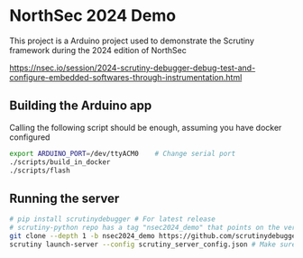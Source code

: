 # NorthSec 2024 Demo

This project is a Arduino project used to demonstrate the Scrutiny framework during the 2024 edition of NorthSec


https://nsec.io/session/2024-scrutiny-debugger-debug-test-and-configure-embedded-softwares-through-instrumentation.html


## Building the Arduino app

Calling the following script should be enough, assuming you have docker configured

```bash
export ARDUINO_PORT=/dev/ttyACM0    # Change serial port
./scripts/build_in_docker
./scripts/flash
```

## Running the server

```bash
# pip install scrutinydebugger # For latest release
# scrutiny-python repo has a tag "nsec2024_demo" that points on the version used.
git clone --depth 1 -b nsec2024_demo https://github.com/scrutinydebugger/scrutiny-python /tmp/scrutiny-python && pip3 install -e /tmp/scrutiny-python
scrutiny launch-server --config scrutiny_server_config.json # Make sure to adjust the serial port name in that configuration
```


